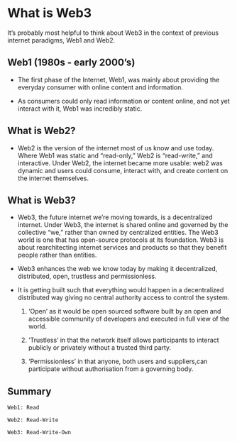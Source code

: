 # What is Web3

It’s probably most helpful to think about Web3 in the context of previous internet paradigms, Web1 and Web2.

## Web1 (1980s - early 2000’s)

- The first phase of the Internet, Web1, was mainly about providing the everyday consumer with online content and information.

- As consumers could only read information or content online, and not yet interact with it, Web1 was incredibly static.



## What is Web2?
- Web2 is the version of the internet most of us know and use today. Where Web1 was static and “read-only,” Web2 is “read-write,” and interactive. Under Web2, the internet became more usable: web2 was dynamic and users could consume, interact with, and create content on the internet themselves.


## What is Web3?
- Web3, the future internet we’re moving towards, is a decentralized internet. Under Web3, the internet is shared online and governed by the collective “we,” rather than owned by centralized entities. The Web3 world is one that has open-source protocols at its foundation. Web3 is about rearchitecting internet services and products so that they benefit people rather than entities.

- Web3 enhances the web we know today by making it decentralized, distributed, open, trustless and permissionless.

- It is getting built such that everything would happen in a decentralized distributed way giving no central authority access to control the system.

    1. ‘Open’ as it would be open sourced software built by an open and accessible community of developers and executed in full view of the world.

    2. ‘Trustless’ in that the network itself allows participants to interact publicly or privately without a trusted third party.

    3. ‘Permissionless’ in that anyone, both users and suppliers,can participate without authorisation from a governing body.

## Summary
    Web1: Read

    Web2: Read-Write

    Web3: Read-Write-Own